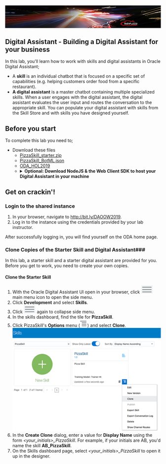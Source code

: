 ![](images/0-ctd-banner.png)
## Digital Assistant - Building a Digital Assistant for your business ##

In this lab, you'll learn how to work with skills and digital assistants in Oracle Digital Assistant;
-	A **skill** is an individual chatbot that is focused on a specific set of capabilities (e.g. helping customers order food from a specific restaurant).
- **A digital assistant** is a master chatbot containing multiple specialized skills. When a user engages with the digital assistant, the digital assistant evaluates the user input and routes the conversation to the appropriate skill. You can populate your digital assistant with skills from the Skill Store and with skills you have designed yourself.

## Before you start ##

To complete this lab you need to;

- Download these files
  - [PizzaSkill_starter.zip](https://github.com/KaddeOucif/CTD-Digital-Assistant/blob/master/files/PizzaSkill_starter.zip?raw=true)
  - [PizzaSkill_BotML.json](https://github.com/KaddeOucif/CTD-Digital-Assistant/blob/master/files/PizzaSkill_BotML.json?raw=true)
  - [ODA_HOL2019](https://github.com/KaddeOucif/CTD-Digital-Assistant/blob/master/files/ODA_HOL2019.zip?raw=true)
  - <details><summary> <b>Optional: Download NodeJS & the Web Client SDK to host your Digital Assistant in your machine</b> </summary>      <a href="https://nodejs.org/en/download/">Download NodeJS here</a> <br>
     <a href="http://bit.ly/amcedownloads">Download the Web Client SDK here</a> <br>
     <img src="/images/0.1-oda-sample-download.png">
     </details>
 
## Get on crackin'! ##
### Login to the shared instance ###
1. In your browser, navigate to http://bit.ly/DAOOW2019.
2. Log in to the instance using the credentials provided by your lab instructor.

After successfully logging in, you will find yourself on the ODA home page.

### Clone Copies of the Starter Skill and Digital Assistant###
In this lab, a starter skill and a starter digital assistant are provided for you. Before you get to work, you need to create your own copies.

#### Clone the Starter Skill ####
1. With the Oracle Digital Assistant UI open in your browser, click ![](images/1-hamburger-menu.png) main menu icon to open the side menu.
2. Click **Development** and select **Skills**.
3. Click ![](images/1-hamburger-menu.png) again to collapse side menu.
4. In the skills dashboard, find the tile for **PizzaSkill**.
5. Click PizzaSkill's **Options** menu (![](images/2-options-menu.png)) and select **Clone**.
![](images/3-clone-skill.png)
6. In the **Create Clone** dialog, enter a value for **Display Name** using the form *<your_initials>_PizzaSkill*.
For example, if your initials are AB, you'd name the skill **AB_PizzaSkill**.
7. On the Skills dashboard page, select *<your_initials>_PizzaSkill* to open it up in the designer.
